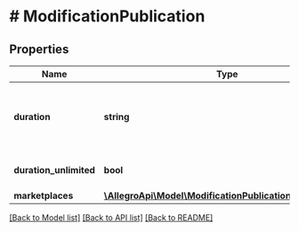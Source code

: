 # # ModificationPublication

## Properties

Name | Type | Description | Notes
------------ | ------------- | ------------- | -------------
**duration** | **string** | Offer duration time provided in [ISO 8601](https://en.wikipedia.org/wiki/ISO_8601) format. | [optional]
**duration_unlimited** | **bool** | Unlimited duration time. | [optional]
**marketplaces** | [**\AllegroApi\Model\ModificationPublicationMarketplaces**](ModificationPublicationMarketplaces.md) |  | [optional]

[[Back to Model list]](../../README.md#models) [[Back to API list]](../../README.md#endpoints) [[Back to README]](../../README.md)
